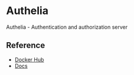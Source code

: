 # Authelia

Authelia - Authentication and authorization server

## Reference

- [Docker Hub](https://hub.docker.com/r/authelia/authelia)
- [Docs](https://hub.docker.com/r/authelia/authelia)
